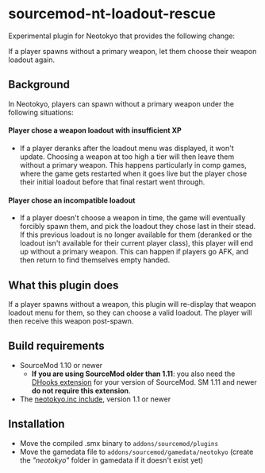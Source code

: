 # sourcemod-nt-loadout-rescue
Experimental plugin for Neotokyo that provides the following change:

If a player spawns without a primary weapon, let them choose their weapon loadout again.

## Background
In Neotokyo, players can spawn without a primary weapon under the following situations:

#### Player chose a weapon loadout with insufficient XP
* If a player deranks after the loadout menu was displayed, it won't update.
  Choosing a weapon at too high a tier will then leave them without a primary weapon.
  This happens particularly in comp games, where the game gets restarted when it goes live
  but the player chose their initial loadout before that final restart went through.
#### Player chose an incompatible loadout
* If a player doesn't choose a weapon in time, the game will eventually forcibly spawn them,
  and pick the loadout they chose last in their stead.
  If this previous loadout is no longer available for them (deranked or the loadout isn't available
  for their current player class), this player will end up without a primary weapon.
  This can happen if players go AFK, and then return to find themselves empty handed.

## What this plugin does
If a player spawns without a weapon, this plugin will re-display that weapon loadout menu for them,
so they can choose a valid loadout. The player will then receive this weapon post-spawn.

## Build requirements
* SourceMod 1.10 or newer
  * **If you are using SourceMod older than 1.11**: you also need the [DHooks extension](https://forums.alliedmods.net/showpost.php?p=2588686) for your version of SourceMod. SM 1.11 and newer **do not require this extension**.
* The [neotokyo.inc include](https://github.com/softashell/sourcemod-nt-include/blob/master/scripting/include/neotokyo.inc), version 1.1 or newer

## Installation
* Move the compiled .smx binary to `addons/sourcemod/plugins`
* Move the gamedata file to `addons/sourcemod/gamedata/neotokyo` (create the *"neotokyo"* folder in gamedata if it doesn't exist yet)
